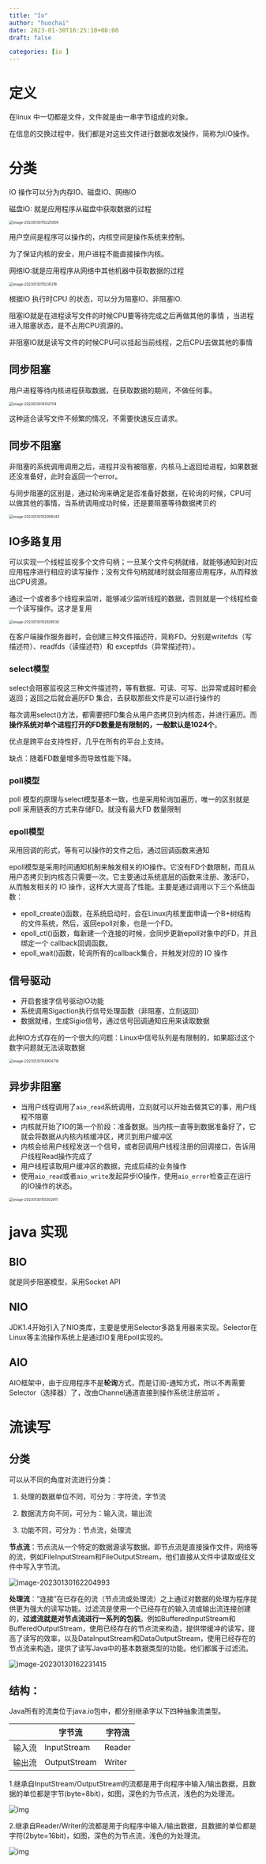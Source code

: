 ```yaml
---
title: "Io"
author: "huochai"
date: 2023-01-30T16:25:10+08:00
draft: false

categories: [io ]
---
```


# 定义

在linux 中一切都是文件，文件就是由一串字节组成的对象。

在信息的交换过程中，我们都是对这些文件进行数据收发操作，简称为I/O操作。

# 分类

IO 操作可以分为内存IO、磁盘IO、网络IO

磁盘IO: 就是应用程序从磁盘中获取数据的过程

<img src="https://gcore.jsdelivr.net/gh/Footman56/imageBeds/202301301152416.png" alt="image-20230130115225009" style="zoom:50%;" />

用户空间是程序可以操作的，内核空间是操作系统来控制。

为了保证内核的安全，用户进程不能直接操作内核。

网络IO:就是应用程序从网络中其他机器中获取数据的过程

<img src="https://gcore.jsdelivr.net/gh/Footman56/imageBeds/202301301627280.png" alt="image-20230130115241216" style="zoom:50%;" />

根据IO 执行时CPU 的状态，可以分为阻塞IO、非阻塞IO.

阻塞IO就是在进程读写文件的时候CPU要等待完成之后再做其他的事情 ，当进程进入阻塞状态，是不占用CPU资源的。

非阻塞IO就是读写文件的时候CPU可以挂起当前线程，之后CPU去做其他的事情

## 同步阻塞

用户进程等待内核进程获取数据，在获取数据的期间，不做任何事。

<img src="https://gcore.jsdelivr.net/gh/Footman56/imageBeds/202301301627367.png" alt="image-20230130141321114" style="zoom:50%;" />

这种适合读写文件不频繁的情况，不需要快速反应请求。

## 同步不阻塞

非阻塞的系统调用调用之后，进程并没有被阻塞，内核马上返回给进程，如果数据还没准备好，此时会返回一个error。

与同步阻塞的区别是，通过轮询来确定是否准备好数据，在轮询的时候，CPU可以做其他的事情，当系统调用成功时候，还是要阻塞等待数据拷贝的

<img src="https://gcore.jsdelivr.net/gh/Footman56/imageBeds/202301301627025.png" alt="image-20230130152059343" style="zoom:50%;" />

## IO多路复用

可以实现一个线程监视多个文件句柄；一旦某个文件句柄就绪，就能够通知到对应应用程序进行相应的读写操作；没有文件句柄就绪时就会阻塞应用程序，从而释放出CPU资源。

通过一个或者多个线程来监听，能够减少监听线程的数据，否则就是一个线程检查一个读写操作。这才是复用

<img src="https://gcore.jsdelivr.net/gh/Footman56/imageBeds/202301301627182.png" alt="image-20230130152928530" style="zoom:50%;" />

在客户端操作服务器时，会创建三种文件描述符，简称FD。分别是writefds（写描述符）、readfds（读描述符）和 exceptfds（异常描述符）。

### select模型

select会阻塞监视这三种文件描述符，等有数据、可读、可写、出异常或超时都会返回；返回之后就会遍历FD 集合，去获取那些文件是可以进行操作的

每次调用select()方法，都需要把FD集合从用户态拷贝到内核态，并进行遍历。而**操作系统对单个进程打开的FD数量是有限制的，一般默认是1024个**。

优点是跨平台支持性好，几乎在所有的平台上支持。

缺点：随着FD数量增多而导致性能下降。

###  poll模型

poll 模型的原理与select模型基本一致，也是采用轮询加遍历，唯一的区别就是 poll 采用链表的方式来存储FD。就没有最大FD 数量限制

###  epoll模型

采用回调的形式，等有可以操作的文件之后，通过回调函数来通知

epoll模型是采用时间通知机制来触发相关的IO操作。它没有FD个数限制，而且从用户态拷贝到内核态只需要一次。它主要通过系统底层的函数来注册、激活FD，从而触发相关的 IO 操作，这样大大提高了性能。主要是通过调用以下三个系统函数：

+ epoll_create()函数，在系统启动时，会在Linux内核里面申请一个B+树结构的文件系统，然后，返回epoll对象，也是一个FD。
+ epoll_ctl()函数，每新建一个连接的时候，会同步更新epoll对象中的FD，并且绑定一个 callback回调函数。
+ epoll_wait()函数，轮询所有的callback集合，并触发对应的 IO 操作

## 信号驱动

- 开启套接字信号驱动IO功能
- 系统调用Sigaction执行信号处理函数（非阻塞，立刻返回）
- 数据就绪，生成Sigio信号，通过信号回调通知应用来读取数据

此种IO方式存在的一个很大的问题：Linux中信号队列是有限制的，如果超过这个数字问题就无法读取数据

<img src="https://gcore.jsdelivr.net/gh/Footman56/imageBeds/202301301627400.png" alt="image-20230130154904718" style="zoom:50%;" />

## 异步非阻塞

- 当用户线程调用了`aio_read`系统调用，立刻就可以开始去做其它的事，用户线程不阻塞
- 内核就开始了IO的第一个阶段：准备数据。当内核一直等到数据准备好了，它就会将数据从内核内核缓冲区，拷贝到用户缓冲区
- 内核会给用户线程发送一个信号，或者回调用户线程注册的回调接口，告诉用户线程Read操作完成了
- 用户线程读取用户缓冲区的数据，完成后续的业务操作
- 使用`aio_read`或者`aio_write`发起异步IO操作，使用`aio_error`检查正在运行的IO操作的状态。

<img src="https://gcore.jsdelivr.net/gh/Footman56/imageBeds/202301301627701.png" alt="image-20230130155302811" style="zoom:50%;" />



# java 实现

## BIO

就是同步阻塞模型，采用Socket API 

##  NIO

JDK1.4开始引入了NIO类库，主要是使用Selector多路复用器来实现。Selector在Linux等主流操作系统上是通过IO复用Epoll实现的。

## AIO

 AIO框架中，由于应用程序不是**轮询**方式，而是订阅-通知方式，所以不再需要Selector（选择器）了，改由Channel通道直接到操作系统注册监听 。









# 流读写

## 分类

可以从不同的角度对流进行分类：

1. 处理的数据单位不同，可分为：字符流，字节流

2. 数据流方向不同，可分为：输入流，输出流

3. 功能不同，可分为：节点流，处理流

**节点流**：节点流从一个特定的数据源读写数据。即节点流是直接操作文件，网络等的流，例如FileInputStream和FileOutputStream，他们直接从文件中读取或往文件中写入字节流。

![image-20230130162204993](https://gcore.jsdelivr.net/gh/Footman56/imageBeds/202301301628888.png)

**处理流**：“连接”在已存在的流（节点流或处理流）之上通过对数据的处理为程序提供更为强大的读写功能。过滤流是使用一个已经存在的输入流或输出流连接创建的，**过滤流就是对节点流进行一系列的包装**。例如BufferedInputStream和BufferedOutputStream，使用已经存在的节点流来构造，提供带缓冲的读写，提高了读写的效率，以及DataInputStream和DataOutputStream，使用已经存在的节点流来构造，提供了读写Java中的基本数据类型的功能。他们都属于过滤流。

![image-20230130162231415](https://gcore.jsdelivr.net/gh/Footman56/imageBeds/202301301628374.png)

## 结构：

Java所有的流类位于java.io包中，都分别继承字以下四种抽象流类型。

|        | 字节流       | 字符流 |
| ------ | ------------ | ------ |
| 输入流 | InputStream  | Reader |
| 输出流 | OutputStream | Writer |

1.继承自InputStream/OutputStream的流都是用于向程序中输入/输出数据，且数据的单位都是字节(byte=8bit)，如图，深色的为节点流，浅色的为处理流。

![img](https://gcore.jsdelivr.net/gh/Footman56/imageBeds/202301301628417.png)

2.继承自Reader/Writer的流都是用于向程序中输入/输出数据，且数据的单位都是字符(2byte=16bit)，如图，深色的为节点流，浅色的为处理流。

![img](https://gcore.jsdelivr.net/gh/Footman56/imageBeds/202301301628618.png)